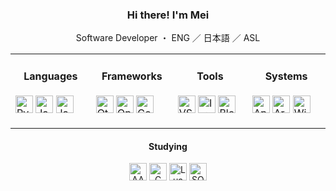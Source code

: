 <div align="center">
  <h3>Hi there! I'm Mei</h1>
  <p>Software Developer ・ ENG ／ 日本語 ／ ASL</p>

<table>
  <tr>
    <td width="120">
      <h4 align="center">Languages</h4>
      <p>
      	<img height="28" src="https://cdn.jsdelivr.net/gh/devicons/devicon@latest/icons/python/python-original.svg" alt="Python" />
        <img height="28" src="https://cdn.jsdelivr.net/gh/devicons/devicon@latest/icons/java/java-original.svg" alt="Java" />
        <img height="28" src="https://cdn.jsdelivr.net/gh/devicons/devicon@latest/icons/javascript/javascript-original.svg" alt="JavaScript" />
      </p>
    </td>
    <td width="120">
      <h4 align="center">Frameworks</h4>
      <p>
        <img height="28" src="https://cdn.jsdelivr.net/gh/devicons/devicon@latest/icons/qt/qt-original.svg" alt="Qt" />
        <img height="28" src="https://cdn.jsdelivr.net/gh/devicons/devicon@latest/icons/opengl/opengl-original.svg" alt="OpenGL" />
				<img height="28" src="https://cdn.jsdelivr.net/gh/devicons/devicon@latest/icons/godot/godot-original.svg" alt="Godot" />
      </p>
    </td>
    <td width="120">
      <h4 align="center">Tools</h4>
      <p>
        <img height="28" src="https://cdn.jsdelivr.net/gh/devicons/devicon@latest/icons/vscodium/vscodium-original.svg" alt="VSCodium" />
        <img height="28" src="https://cdn.jsdelivr.net/gh/devicons/devicon@latest/icons/intellij/intellij-original.svg" alt="IntelliJ IDEA" />
        <img height="28" src="https://cdn.jsdelivr.net/gh/devicons/devicon@latest/icons/blender/blender-original.svg" alt="Blender" />
      </p>
    </td>
    <td width="120">
      <h4 align="center">Systems</h4>
      <p>
				<img height="28" src="https://cdn.jsdelivr.net/gh/devicons/devicon@latest/icons/apple/apple-original.svg" alt="Apple / macOS" />
        <img height="28" src="https://cdn.jsdelivr.net/gh/devicons/devicon@latest/icons/archlinux/archlinux-original.svg" alt="Arch Linux" />
        <img height="28" src="https://cdn.jsdelivr.net/gh/devicons/devicon@latest/icons/windows11/windows11-original.svg" alt="Windows 11" />
      </p>
    </td>
  </tr>
</table>

#### Studying
<p>
  <img height="28" src="https://cdn.jsdelivr.net/gh/devicons/devicon@latest/icons/aarch64/aarch64-original.svg" alt="AArch64" />
	<img height="28" src="https://cdn.jsdelivr.net/gh/devicons/devicon@latest/icons/c/c-original.svg" alt="C" />
	<img height="28" src="https://cdn.jsdelivr.net/gh/devicons/devicon@latest/icons/lua/lua-original.svg" alt="Lua" />
	<img height="28" src="https://cdn.jsdelivr.net/gh/devicons/devicon@latest/icons/sqlite/sqlite-original.svg" alt="SQLite"/>
</p>


  

</div>


